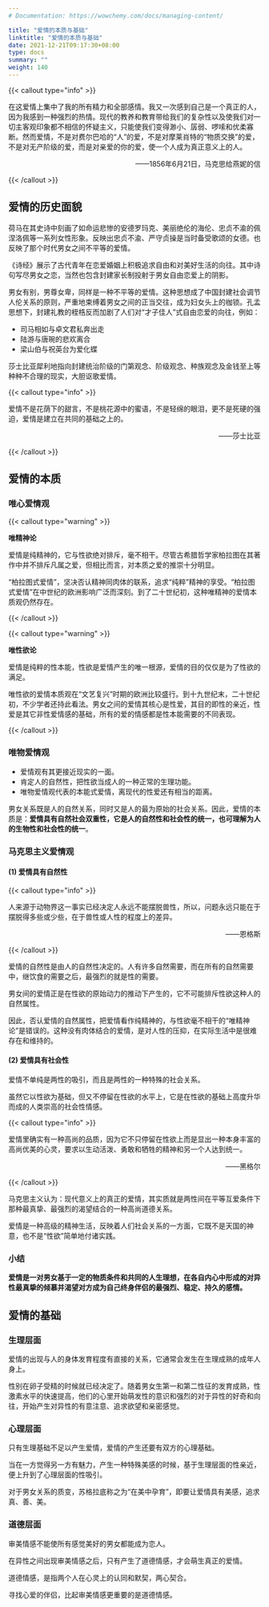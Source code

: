 ```yaml
---
# Documentation: https://wowchemy.com/docs/managing-content/

title: "爱情的本质与基础"
linktitle: "爱情的本质与基础"
date: 2021-12-21T09:17:30+08:00
type: docs
summary: ""
weight: 140
---
```


<!--more-->

{{< callout type="info" >}}

在这爱情上集中了我的所有精力和全部感情。我又一次感到自己是一个真正的人，因为我感到一种强烈的热情。现代的教养和教育带给我们的复杂性以及使我们对一切主客观印象都不相信的怀疑主义，只能使我们变得渺小、孱弱、啰嗦和优柔寡断。然而爱情，不是对费尔巴哈的“人”的爱，不是对摩莱肖特的“物质交换”的爱，不是对无产阶级的爱，而是对亲爱的你的爱，使一个人成为真正意义上的人。

<p align="right">——1856年6月21日，马克思给燕妮的信</p>

{{< /callout >}}

## 爱情的历史面貌

荷马在其史诗中刻画了如命运悲惨的安德罗玛克、美丽绝伦的海伦、忠贞不渝的佩涅洛佩等一系列女性形象。反映出忠贞不渝、严守贞操是当时备受歌颂的女德。也反映了那个时代男女之间不平等的爱情。

《诗经》展示了古代青年在恋爱婚姻上积极追求自由和对美好生活的向往。其中诗句写尽男女之恋，当然也包含封建家长制投射于男女自由恋爱上的阴影。

男女有别，男尊女卑，同样是一种不平等的爱情。这种思想成了中国封建社会调节人伦关系的原则，严重地束缚着男女之间的正当交往，成为妇女头上的枷锁。孔孟思想下，封建礼教的桎梏反而加剧了人们对“才子佳人”式自由恋爱的向往，例如：

- 司马相如与卓文君私奔出走
- 陆游与唐琬的悲欢离合
- 梁山伯与祝英台为爱化蝶

莎士比亚犀利地指向封建统治阶级的门第观念、阶级观念、种族观念及金钱至上等种种不合理的现实，大胆讴歌爱情。

{{< callout type="info" >}}

爱情不是花荫下的甜言，不是桃花源中的蜜语，不是轻绵的眼泪，更不是死硬的强迫，爱情是建立在共同的基础之上的。

<p align="right">——莎士比亚</p>

{{< /callout >}}

## 爱情的本质

### 唯心爱情观

{{< callout type="warning" >}}

**唯精神论**

爱情是纯精神的，它与性欲绝对排斥，毫不相干。尽管古希腊哲学家柏拉图在其著作中并不排斥凡属之爱，但相比而言，对本质之爱的推崇十分明显。

“柏拉图式爱情”，坚决否认精神同肉体的联系，追求“纯粹”精神的享受。“柏拉图式爱情”在中世纪的欧洲影响广泛而深刻。到了二十世纪初，这种唯精神的爱情本质观仍然存在。

{{< /callout >}}

{{< callout type="warning" >}}

**唯性欲论**

爱情是纯粹的性本能，性欲是爱情产生的唯一根源，爱情的目的仅仅是为了性欲的满足。

唯性欲的爱情本质观在“文艺复兴”时期的欧洲比较盛行。到十九世纪末，二十世纪初，不少学者还持此看法。男女之间的爱情其核心是性爱，其目的即性的亲近，性爱是其它非性爱情感的基础，所有的爱的情感都是性本能需要的不同表现。

{{< /callout >}}

### 唯物爱情观

- 爱情观有其更接近现实的一面。
- 肯定人的自然性，把性欲当成人的一种正常的生理功能。
- 唯物爱情观代表的本能式爱情，离现代的性爱还有相当的距离。

男女关系既是人的自然关系，同时又是人的最为原始的社会关系。因此，爱情的本质是：**爱情具有自然社会双重性，它是人的自然性和社会性的统一，也可理解为人的生物性和社会性的统一**。

### 马克思主义爱情观

#### (1) 爱情具有自然性

{{< callout type="info" >}}

人来源于动物界这一事实已经决定人永远不能摆脱兽性，所以，问题永远只能在于摆脱得多些或少些，在于兽性或人性的程度上的差异。

<p align="right">——恩格斯</p>

{{< /callout >}}

爱情的自然性是由人的自然性决定的。人有许多自然需要，而在所有的自然需要中，继饮食的需要之后，最强烈的就是性的需要。

男女间的爱情正是在性欲的原始动力的推动下产生的，它不可能排斥性欲这种人的自然属性。

因此，否认爱情的自然属性，把爱情看作纯精神的，与性欲毫不相干的“唯精神论”是错误的。这种没有肉体结合的爱情，是对人性的压抑，在实际生活中是很难存在和维持的。

#### (2) 爱情具有社会性

爱情不单纯是两性的吸引，而且是两性的一种特殊的社会关系。

虽然它以性欲为基础，但又不停留在性欲的水平上，它是在性欲的基础上高度升华而成的人类崇高的社会性情感。

{{< callout type="info" >}}

爱情里确实有一种高尚的品质，因为它不只停留在性欲上而是显出一种本身丰富的高尚优美的心灵，要求以生动活泼、勇敢和牺牲的精神和另一个人达到统一。

<p align="right">——黑格尔</p>

{{< /callout >}}

马克思主义认为：现代意义上的真正的爱情，其实质就是两性间在平等互爱条件下那种最真挚、最强烈的渴望结合的一种高尚道德关系。

爱情是一种高级的精神生活，反映着人们社会关系的一方面，它既不是天国的神意，也不是“性欲”简单地付诸实践。

### 小结

**爱情是一对男女基于一定的物质条件和共同的人生理想，在各自内心中形成的对异性最真挚的倾慕并渴望对方成为自己终身伴侣的最强烈、稳定、持久的感情。**

## 爱情的基础

### 生理层面

爱情的出现与人的身体发育程度有直接的关系，它通常会发生在生理成熟的成年人身上。

性别在卵子受精的时候就已经决定了。随着男女生第一和第二性征的发育成熟，性激素水平的快速提高，他们的心里开始萌发性的意识和强烈的对于异性的好奇和向往，开始产生对异性的有意注意、追求欲望和亲密感觉。

### 心理层面

只有生理基础不足以产生爱情，爱情的产生还要有双方的心理基础。

当在一方觉得另一方有魅力，产生一种特殊美感的时候，基于生理层面的性亲近，便上升到了心理层面的性吸引。

对于男女关系的质变，苏格拉底称之为“在美中孕育”，即要让爱情具有美感，追求真、善、美。

### 道德层面

审美情感不能使所有感觉美好的男女都能成为恋人。

在异性之间出现审美情感之后，只有产生了道德情感，才会萌生真正的爱情。

道德情感，是指两个人在心灵上的认同和默契，两心契合。

寻找心爱的伴侣，比起审美情感更重要的是道德情感。